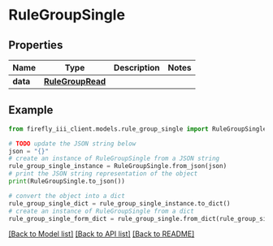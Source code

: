 # RuleGroupSingle


## Properties

Name | Type | Description | Notes
------------ | ------------- | ------------- | -------------
**data** | [**RuleGroupRead**](RuleGroupRead.md) |  | 

## Example

```python
from firefly_iii_client.models.rule_group_single import RuleGroupSingle

# TODO update the JSON string below
json = "{}"
# create an instance of RuleGroupSingle from a JSON string
rule_group_single_instance = RuleGroupSingle.from_json(json)
# print the JSON string representation of the object
print(RuleGroupSingle.to_json())

# convert the object into a dict
rule_group_single_dict = rule_group_single_instance.to_dict()
# create an instance of RuleGroupSingle from a dict
rule_group_single_form_dict = rule_group_single.from_dict(rule_group_single_dict)
```
[[Back to Model list]](../README.md#documentation-for-models) [[Back to API list]](../README.md#documentation-for-api-endpoints) [[Back to README]](../README.md)


